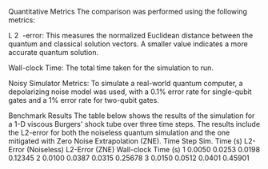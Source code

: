 Quantitative Metrics
The comparison was performed using the following metrics:

L 
2
​
 -error: This measures the normalized Euclidean distance between the quantum and classical solution vectors. A smaller value indicates a more accurate quantum solution.

Wall-clock Time: The total time taken for the simulation to run.

Noisy Simulator Metrics: To simulate a real-world quantum computer, a depolarizing noise model was used, with a 0.1% error rate for single-qubit gates and a 1% error rate for two-qubit gates.

Benchmark Results
The table below shows the results of the simulation for a 1-D viscous Burgers' shock tube over three time steps. The results include the L2-error for both the noiseless quantum simulation and the one mitigated with Zero Noise Extrapolation (ZNE).
Time Step	Sim. Time (s)	L2-Error (Noiseless)	L2-Error (ZNE)	Wall-clock Time (s)
1	0.0050	0.0253	0.0198	0.12345
2	0.0100	0.0387	0.0315	0.25678
3	0.0150	0.0512	0.0401	0.45901